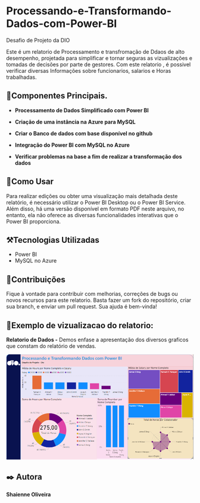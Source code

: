 # Processando-e-Transformando-Dados-com-Power-BI

Desafio de Projeto da DIO  

Este é um relatorio de Processamento e transfromação de Ddaos de alto desempenho, projetada para simplificar e tornar seguras as vizualizações e tomadas de decisões por parte de gestores. Com este relatorio , é possivel verificar diversas Informações sobre funcionarios, salarios e Horas trabalhadas.


## :closed_book:Componentes Principais.

- **Processamento de Dados Simplificado com Power BI** 

- **Criação de uma instância na Azure para MySQL**

- **Criar o Banco de dados com base disponível no github** 

- **Integração do Power BI com MySQL no Azure**
  
- **Verificar problemas na base a fim de realizar a transformação dos dados**

## :mag_right:Como Usar

Para realizar edições ou obter uma visualização mais detalhada deste relatório, é necessário utilizar o Power BI Desktop ou o Power BI Service. Além disso, há uma versão disponível em formato PDF neste arquivo, no entanto, ela não oferece as diversas funcionalidades interativas que o Power BI proporciona.

## :hammer_and_pick:Tecnologias Utilizadas

- Power BI
- MySQL no Azure

## :pushpin:Contribuições

Fique à vontade para contribuir com melhorias, correções de bugs ou novos recursos para este relatorio. Basta fazer um fork do repositório, criar sua branch, e enviar um pull request. Sua ajuda é bem-vinda!

## :pushpin:Exemplo de vizualizacao do relatorio:

**Relatorio de Dados -** Demos enfase a apresentação dos diversos graficos que constam do relatório de vendas.

![Processando e Transformando Dados](https://github.com/shaienne23/Processando-e-Transformando-Dados-com-Power-BI/blob/main/Processando%20e%20transformando%20dados%20em%20Power%20BI.PNG)


<h2>✒️ Autora</h2>
<strong>Shaienne Oliveira</st
